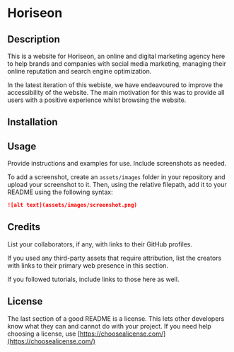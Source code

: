 # Horiseon

## Description 

This is a website for Horiseon, an online and digital marketing agency here to help brands and companies with social media marketing, managing their online reputation and search engine optimization.  

In the latest iteration of this webiste, we have endeavoured to improve the accessibility of the website. The main motivation for this was to provide all users with a positive experience whilst browsing  the website.

## Installation





## Usage 

Provide instructions and examples for use. Include screenshots as needed. 

To add a screenshot, create an `assets/images` folder in your repository and upload your screenshot to it. Then, using the relative filepath, add it to your README using the following syntax:

```md
![alt text](assets/images/screenshot.png)
```


## Credits

List your collaborators, if any, with links to their GitHub profiles.

If you used any third-party assets that require attribution, list the creators with links to their primary web presence in this section.

If you followed tutorials, include links to those here as well.


## License

The last section of a good README is a license. This lets other developers know what they can and cannot do with your project. If you need help choosing a license, use [https://choosealicense.com/](https://choosealicense.com/)
